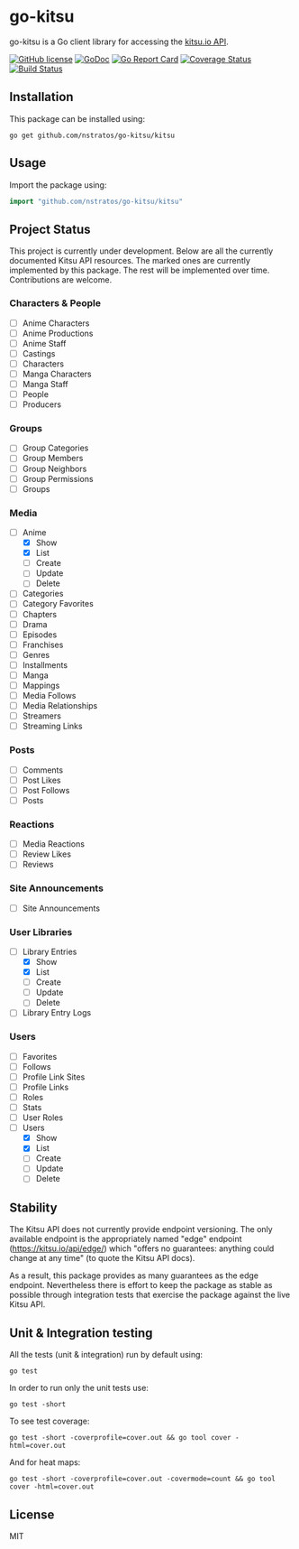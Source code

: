 # go-kitsu

go-kitsu is a Go client library for accessing the [kitsu.io API](http://docs.kitsu.apiary.io).

[![GitHub license](https://img.shields.io/badge/license-MIT-blue.svg)](LICENSE)
[![GoDoc](https://godoc.org/github.com/nstratos/go-kitsu/kitsu?status.svg)](https://godoc.org/github.com/nstratos/go-kitsu/kitsu)
[![Go Report Card](https://goreportcard.com/badge/github.com/nstratos/go-kitsu)](https://goreportcard.com/report/github.com/nstratos/go-kitsu)
[![Coverage Status](https://coveralls.io/repos/github/nstratos/go-kitsu/badge.svg)](https://coveralls.io/github/nstratos/go-kitsu)
[![Build Status](https://travis-ci.org/nstratos/go-kitsu.svg?branch=master)](https://travis-ci.org/nstratos/go-kitsu)

## Installation

This package can be installed using:

	go get github.com/nstratos/go-kitsu/kitsu

## Usage

Import the package using:

```go
import "github.com/nstratos/go-kitsu/kitsu"
```


## Project Status

This project is currently under development. Below are all the currently
documented Kitsu API resources. The marked ones are currently implemented by
this package. The rest will be implemented over time. Contributions are
welcome.

### Characters & People

- [ ] Anime Characters
- [ ] Anime Productions
- [ ] Anime Staff
- [ ] Castings
- [ ] Characters
- [ ] Manga Characters
- [ ] Manga Staff
- [ ] People
- [ ] Producers

### Groups

- [ ] Group Categories
- [ ] Group Members
- [ ] Group Neighbors
- [ ] Group Permissions
- [ ] Groups

### Media

- [ ] Anime
  - [x] Show
  - [x] List
  - [ ] Create
  - [ ] Update
  - [ ] Delete
- [ ] Categories
- [ ] Category Favorites
- [ ] Chapters
- [ ] Drama
- [ ] Episodes
- [ ] Franchises
- [ ] Genres
- [ ] Installments
- [ ] Manga
- [ ] Mappings
- [ ] Media Follows
- [ ] Media Relationships
- [ ] Streamers
- [ ] Streaming Links

### Posts
- [ ] Comments
- [ ] Post Likes
- [ ] Post Follows
- [ ] Posts

### Reactions
- [ ] Media Reactions
- [ ] Review Likes
- [ ] Reviews

### Site Announcements
- [ ] Site Announcements

### User Libraries
- [ ] Library Entries
  - [x] Show
  - [x] List
  - [ ] Create
  - [ ] Update
  - [ ] Delete
- [ ] Library Entry Logs

### Users
- [ ] Favorites
- [ ] Follows
- [ ] Profile Link Sites
- [ ] Profile Links
- [ ] Roles
- [ ] Stats
- [ ] User Roles
- [ ] Users
  - [x] Show
  - [x] List
  - [ ] Create
  - [ ] Update
  - [ ] Delete

## Stability

The Kitsu API does not currently provide endpoint versioning. The only
available endpoint is the appropriately named "edge" endpoint
(https://kitsu.io/api/edge/) which "offers no guarantees: anything could change
at any time" (to quote the Kitsu API docs).

As a result, this package provides as many guarantees as the edge endpoint.
Nevertheless there is effort to keep the package as stable as possible through
integration tests that exercise the package against the live Kitsu API.

## Unit & Integration testing

All the tests (unit & integration) run by default using:

    go test

In order to run only the unit tests use:

    go test -short

To see test coverage:

    go test -short -coverprofile=cover.out && go tool cover -html=cover.out

And for heat maps:

    go test -short -coverprofile=cover.out -covermode=count && go tool cover -html=cover.out

## License

MIT

